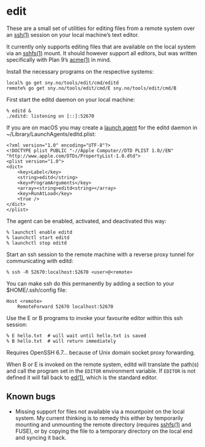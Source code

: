 edit
====

These are a small set of utilities for editing files from a remote
system over an [ssh(1)] session on your local machine’s text editor.

It currently only supports editing files that are available on the
local system via an [sshfs(1)] mount.  It should however support
all editors, but was written specifically with Plan 9’s [acme(1)]
in mind.

Install the necessary programs on the respective systems:

	local% go get sny.no/tools/edit/cmd/editd
	remote% go get sny.no/tools/edit/cmd/E sny.no/tools/edit/cmd/B

First start the editd daemon on your local machine:

	% editd &
	./editd: listening on [::]:52670

If you are on macOS you may create a [launch agent] for the editd
daemon in ~/Library/LaunchAgents/editd.plist:

	<?xml version="1.0" encoding="UTF-8"?>
	<!DOCTYPE plist PUBLIC "-//Apple Computer//DTD PLIST 1.0//EN" "http://www.apple.com/DTDs/PropertyList-1.0.dtd">
	<plist version="1.0">
	<dict>
		<key>Label</key>
		<string>editd</string>
		<key>ProgramArguments</key>
		<array><string>editd<string></array>
		<key>RunAtLoad</key>
		<true />
	</dict>
	</plist>

The agent can be enabled, activated, and deactivated this way:

	% launchctl enable editd
	% launchctl start editd
	% launchctl stop editd

Start an ssh session to the remote machine with a reverse proxy
tunnel for communicating with editd:

	% ssh -R 52670:localhost:52670 <user>@<remote>

You can make ssh do this permanently by adding a section to your
$HOME/.ssh/config file:

	Host <remote>
		RemoteForward 52670 localhost:52670

Use the E or B programs to invoke your favourite editor within this
ssh session:

	% E hello.txt  # will wait until hello.txt is saved
	% B hello.txt  # will return immediately

Requires OpenSSH 6.7… because of Unix domain socket proxy forwarding.

When B or E is invoked on the remote system, editd will translate
the path(s) and call the program set in the `EDITOR` environment
variable.  If `EDITOR` is not defined it will fall back to [ed(1)],
which is the standard editor.


Known bugs
----------

* Missing support for files not available via a mountpoint on the
  local system.  My current thinking is to remedy this either by
  temporarily mounting and unmounting the remote directory (requires
  [sshfs(1)] and FUSE), or by copying the file to a temporary
  directory on the local end and syncing it back.


[acme(1)]: http://man.cat-v.org/plan_9/1/acme
[ed(1)]: https://manpages.debian.org/buster/ed/ed.1.en.html
[ssh(1)]: https://manpages.debian.org/buster/openssh-client/ssh.1.en.html
[sshfs(1)]: https://manpages.debian.org/buster/sshfs/sshfs.1.en.html

[launch agent]: https://developer.apple.com/library/archive/documentation/MacOSX/Conceptual/BPSystemStartup/Chapters/CreatingLaunchdJobs.html
